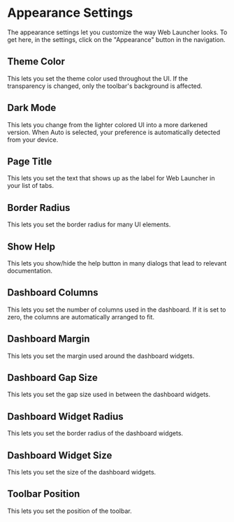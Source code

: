 # Appearance Settings

The appearance settings let you customize the way Web Launcher looks. To get here, in the settings, click on the "Appearance" button in the navigation.

## Theme Color

This lets you set the theme color used throughout the UI. If the transparency is changed, only the toolbar's background is affected.

## Dark Mode

This lets you change from the lighter colored UI into a more darkened version. When Auto is selected, your preference is automatically detected from your device.

## Page Title

This lets you set the text that shows up as the label for Web Launcher in your list of tabs.

## Border Radius

This lets you set the border radius for many UI elements.

## Show Help

This lets you show/hide the help button in many dialogs that lead to relevant documentation.

## Dashboard Columns

This lets you set the number of columns used in the dashboard. If it is set to zero, the columns are automatically arranged to fit.

## Dashboard Margin

This lets you set the margin used around the dashboard widgets.

## Dashboard Gap Size

This lets you set the gap size used in between the dashboard widgets.

## Dashboard Widget Radius

This lets you set the border radius of the dashboard widgets.

## Dashboard Widget Size

This lets you set the size of the dashboard widgets.

## Toolbar Position

This lets you set the position of the toolbar.
